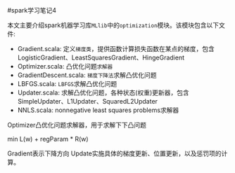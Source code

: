 #spark学习笔记4

本文主要介绍spark机器学习库`MLlib`中的`optimization`模块。该模块包含以下文件: 

* Gradient.scala: 定义`梯度类`，提供函数计算损失函数在某点的梯度，包含LogisticGradient、LeastSquaresGradient、HingeGradient
* Optimizer.scala: 凸优化问题`求解器`
* GradientDescent.scala: `梯度下降法`求解凸优化问题
* LBFGS.scala: `LBFGS`求解凸优化问题
* Updater.scala: 求解凸优化问题，各种状态(权重)更新器，包含SimpleUpdater、L1Updater、SquaredL2Updater
* NNLS.scala: nonnegative least squares problems求解器


Optimizer凸优化问题求解器，用于求解下下凸问题 

min  L(w) + regParam * R(w)

Gradient表示下降方向
Update实施具体的梯度更新、位置更新，以及惩罚项的计算。

